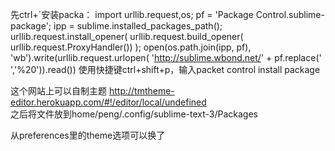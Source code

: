 先ctrl+`安装packa：
import urllib.request,os; pf = 'Package Control.sublime-package'; ipp = sublime.installed_packages_path(); urllib.request.install_opener( urllib.request.build_opener( urllib.request.ProxyHandler()) ); open(os.path.join(ipp, pf), 'wb').write(urllib.request.urlopen( 'http://sublime.wbond.net/' + pf.replace(' ','%20')).read())
使用快捷键ctrl+shift+p，输入packet control install package

这个网站上可以自制主题
http://tmtheme-editor.herokuapp.com/#!/editor/local/undefined  
之后将文件放到home/peng/.config/sublime-text-3/Packages

从preferences里的theme选项可以换了